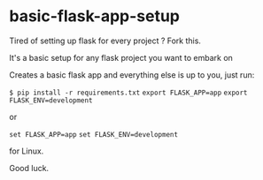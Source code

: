 # basic-flask-app-setup
Tired of setting up flask for every project ? Fork this.

It's a basic setup for any flask project you want to embark on

Creates a basic flask app and everything else is up to you, just run:

`$ pip install -r requirements.txt`
`export FLASK_APP=app`
`export FLASK_ENV=development`

or

`set FLASK_APP=app`
`set FLASK_ENV=development`

for Linux.

Good luck.